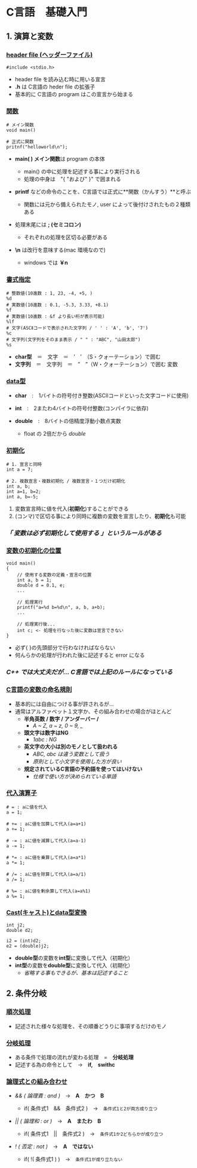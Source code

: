 # C言語　基礎入門
## **1. 演算と変数**
### <u>header file (ヘッダーファイル)</u>
    #include <stdio.h>
- header file を読み込む時に用いる宣言
- **.h** は C言語の heder file の拡張子
- 基本的に C言語の program はこの宣言から始まる

### <u>関数</u>
    # メイン関数
    void main()

    # 正式に関数
    pritnf("helloworld\n");
- **main( ) メイン関数**は program の本体
  - main() の中に処理を記述する事により実行される
  - 処理の中身は　"{ "および" }" で囲まれる

- **printf** などの命令のことを、C言語では正式に**関数（かんすう）**と呼ぶ
  - 関数には元から備えられたモノ, user によって後付けされたもの２種類ある

- 処理末尾には **; (セミコロン)**
  - それぞれの処理を区切る必要がある

- **\n** は改行を意味する(mac 環境なので)
  - windows では **￥n**
### <u>書式指定</u>
    # 整数値(10進数 : 1, 23, -4, +5, )
    %d
    # 実数値(10進数 : 0.1, -5.3, 3.33, +8.1)
    %f
    # 実数値(10進数 : &f より長い桁が表示可能)
    %lf
    # 文字(ASCⅡコードで表示された文字列 / ' ' : 'A', 'b', '7')
    %c
    # 文字列(文字列をそのまま表示 / " " : "ABC", "山田太郎")
    %s
- **char型**　＝　文字　＝　’　’　（S・クォーテーション）で囲む
- **文字列**　＝　文字列　＝　”　”（W・クォーテーション）で囲む
変数
### <u>data型</u>
- **char**　:　1バイトの符号付き整数(ASCⅡコードといった文字コードに使用)

- **int**　:　2またわ4バイトの符号付整数(コンパイラに依存)

- **double**　:　8バイトの倍精度浮動小数点実数
  - float の 2倍だから *double*

### <u>初期化</u>
    # 1. 宣言と同時
    int a = 7;

    # 2. 複数宣言・複数初期化 / 複数宣言・１つだけ初期化
    int a, b;
    int a=1, b=2;
    int a, b=-5;
1. 変数宣言時に値を代入(**初期化**)することができる
2. (コンマ)で区切る事により同時に複数の変数を宣言したり、**初期化**も可能
### *「 変数は必ず初期化して使用する 」というルールがある*
### <u>変数の初期化の位置</u>
    void main()
    {
        // 使用する変数の定義・宣言の位置
        int a, b = 1;
        double d = 0.1, e;
        ...

        // 処理実行
        printf("a=%d b=%d\n", a, b, a+b);
        ...

        // 処理実行後...
        int c; <- 処理を行なった後に変数は宣言できない
    }
- 必ず{ }の先頭部分で行わなければならない
- 何んらかの処理が行われた後に記述すると error になる
### *C++ では大丈夫だが... C言語では上記のルールになっている*
### <u>C言語の変数の命名規則</u>
- 基本的には自由につける事が許されるが...
- 通常はアルファベット１文字か、その組み合わせの場合がほとんど
  - **半角英数 / 数字 / アンダーバー /**
    - *A ~ Z, a ~ z, 0 ~ 9, _*
  - **頭文字は数字はNG**
    - *1abc : NG*
  - **英文字の大小は別のモノとして扱われる**
    - *ABC, abc は違う変数として扱う*
    - *原則として小文字を使用した方が良い*
  - **規定されているC言語の予約語を使ってはいけない**
    - *仕様で使い方が決められている単語*
### <u>代入演算子</u>
    # = : aに値を代入
    a = 1;

    # += : aに値を加算して代入(a=a+1)
    a += 1;

    # -= : aに値を減算して代入(a=a-1)
    a -= 1;

    # *= : aに値を乗算して代入(a=a*1)
    a *= 1;

    # /= : aに値を除算して代入(a=a/1)
    a /= 1;

    # %= : aに値を剰余算して代入(a=a%1)
    a %= 1;
### <u>Cast(キャスト)とdata型変換</u>
    int j2;
    double d2;

    i2 = (int)d2;
    e2 = (double)j2;
- **double型**の変数を**int型**に変換して代入（初期化）
- **int型**の変数を**double型**に変換して代入（初期化）
  - *省略する事もできるが、基本は記述すること*
## **2. 条件分岐**
### <u>順次処理</u>
- 記述された様々な処理を、その順番どうりに事項するだけのモノ
### <u>分岐処理</u>
- ある条件で処理の流れが変わる処理　=　**分岐処理**
- 記述する為の命令として　->　**if,　swithc**
### <u>論理式との組み合わせ</u>
- *&& ( 論理責 : and )*　->　**A　かつ　B**
  - if( 条件式1　&&　条件式2 )　->　`条件式1と2が両方成り立つ`

- *|| ( 論理和 : or )*　->　**A　またわ　B**
  - if( 条件式1　||　条件式2 )　->　`条件式1か2どちらかが成り立つ`

- *! ( 否定 : not )*　->　**A　ではない**
  - if( !( 条件式1 ) )　->　`条件式1が成り立たない`
